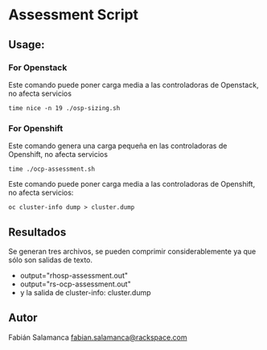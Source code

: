 # Assessment Script

## Usage:

### For Openstack

Este comando puede poner carga media a las controladoras de Openstack, no afecta servicios
```
time nice -n 19 ./osp-sizing.sh
```


### For Openshift

Este comando genera una carga pequeña en las controladoras de Openshift, no afecta servicios
```
time ./ocp-assessment.sh
```

Este comando puede poner carga media a las controladoras de Openshift, no afecta servicios:
```
oc cluster-info dump > cluster.dump
```

## Resultados

Se generan tres archivos, se pueden comprimir considerablemente ya que sólo son salidas de texto.
* output="rhosp-assessment.out"
* output="rs-ocp-assessment.out"
* y la salida de cluster-info: cluster.dump

## Autor
Fabián Salamanca <fabian.salamanca@rackspace.com>
